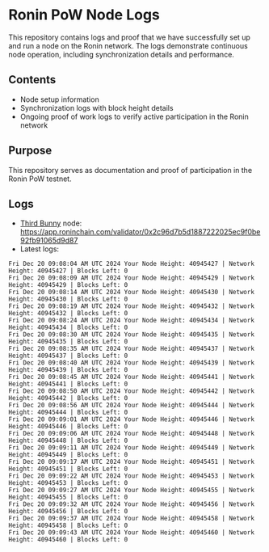 # Ronin PoW Node Logs

This repository contains logs and proof that we have successfully set up and run a node on the Ronin network. The logs demonstrate continuous node operation, including synchronization details and performance.

## Contents

- Node setup information
- Synchronization logs with block height details
- Ongoing proof of work logs to verify active participation in the Ronin network

## Purpose

This repository serves as documentation and proof of participation in the Ronin PoW testnet.

## Logs

- [Third Bunny](https://thirdbunny.xyz/) node: https://app.roninchain.com/validator/0x2c96d7b5d1887222025ec9f0be92fb91065d9d87
- Latest logs:
```
Fri Dec 20 09:08:04 AM UTC 2024 Your Node Height: 40945427 | Network Height: 40945427 | Blocks Left: 0
Fri Dec 20 09:08:09 AM UTC 2024 Your Node Height: 40945429 | Network Height: 40945429 | Blocks Left: 0
Fri Dec 20 09:08:14 AM UTC 2024 Your Node Height: 40945430 | Network Height: 40945430 | Blocks Left: 0
Fri Dec 20 09:08:19 AM UTC 2024 Your Node Height: 40945432 | Network Height: 40945432 | Blocks Left: 0
Fri Dec 20 09:08:24 AM UTC 2024 Your Node Height: 40945434 | Network Height: 40945434 | Blocks Left: 0
Fri Dec 20 09:08:30 AM UTC 2024 Your Node Height: 40945435 | Network Height: 40945435 | Blocks Left: 0
Fri Dec 20 09:08:35 AM UTC 2024 Your Node Height: 40945437 | Network Height: 40945437 | Blocks Left: 0
Fri Dec 20 09:08:40 AM UTC 2024 Your Node Height: 40945439 | Network Height: 40945439 | Blocks Left: 0
Fri Dec 20 09:08:45 AM UTC 2024 Your Node Height: 40945441 | Network Height: 40945441 | Blocks Left: 0
Fri Dec 20 09:08:50 AM UTC 2024 Your Node Height: 40945442 | Network Height: 40945442 | Blocks Left: 0
Fri Dec 20 09:08:56 AM UTC 2024 Your Node Height: 40945444 | Network Height: 40945444 | Blocks Left: 0
Fri Dec 20 09:09:01 AM UTC 2024 Your Node Height: 40945446 | Network Height: 40945446 | Blocks Left: 0
Fri Dec 20 09:09:06 AM UTC 2024 Your Node Height: 40945448 | Network Height: 40945448 | Blocks Left: 0
Fri Dec 20 09:09:11 AM UTC 2024 Your Node Height: 40945449 | Network Height: 40945449 | Blocks Left: 0
Fri Dec 20 09:09:17 AM UTC 2024 Your Node Height: 40945451 | Network Height: 40945451 | Blocks Left: 0
Fri Dec 20 09:09:22 AM UTC 2024 Your Node Height: 40945453 | Network Height: 40945453 | Blocks Left: 0
Fri Dec 20 09:09:27 AM UTC 2024 Your Node Height: 40945455 | Network Height: 40945455 | Blocks Left: 0
Fri Dec 20 09:09:32 AM UTC 2024 Your Node Height: 40945456 | Network Height: 40945456 | Blocks Left: 0
Fri Dec 20 09:09:37 AM UTC 2024 Your Node Height: 40945458 | Network Height: 40945458 | Blocks Left: 0
Fri Dec 20 09:09:43 AM UTC 2024 Your Node Height: 40945460 | Network Height: 40945460 | Blocks Left: 0
```
